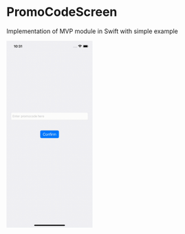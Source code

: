 # PromoCodeScreen
Implementation of MVP module in Swift with simple example
<!--![](/Assets/screen.gif)-->
<img src="/Assets/screen.gif" alt="drawing" width="200"/>
